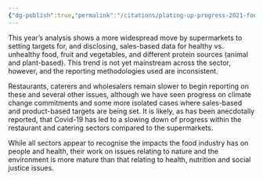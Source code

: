 ```yaml
---
{"dg-publish":true,"permalink":"/citations/plating-up-progress-2021-food-foundation/","tags":["#uk retailers"],"created":"2025-10-23T13:54:12.884+01:00","updated":"2025-10-23T13:54:12.995+01:00"}
---
```


This year’s analysis shows a more widespread move by supermarkets to setting targets for, and disclosing, sales-based data for healthy vs. unhealthy food, fruit and vegetables, and different protein sources (animal and plant-based). This trend is not yet mainstream across the sector, however, and the reporting methodologies used are inconsistent.

Restaurants, caterers and wholesalers remain slower to begin reporting on these and several other issues, although we have seen progress on climate change commitments and some more isolated cases where sales-based and product-based targets are being set. It is likely, as has been anecdotally reported, that Covid-19 has led to a slowing down of progress within the restaurant and catering sectors compared to the supermarkets.

While all sectors appear to recognise the impacts the food industry has on people and health, their work on issues relating to nature and the environment is more mature than that relating to health, nutrition and social justice issues.